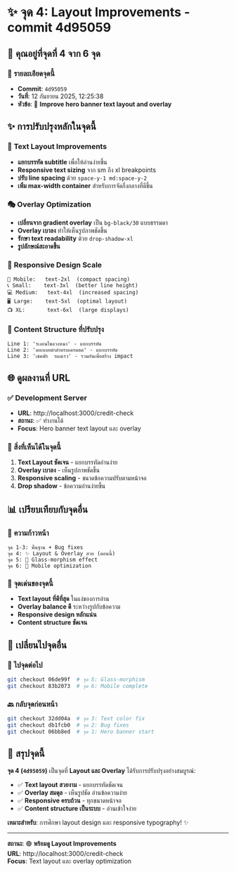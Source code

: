 # ✨ จุด 4: Layout Improvements - commit 4d95059

## 🎯 **คุณอยู่ที่จุดที่ 4 จาก 6 จุด**

### 📅 **รายละเอียดจุดนี้**

- **Commit**: `4d95059`
- **วันที่**: 12 กันยายน 2025, 12:25:38
- **หัวข้อ**: 🎨 **Improve hero banner text layout and overlay**

## ✨ **การปรับปรุงหลักในจุดนี้**

### 📝 **Text Layout Improvements**

- **แยกบรรทัด subtitle** เพื่อให้อ่านง่ายขึ้น
- **Responsive text sizing** จาก sm ถึง xl breakpoints
- **ปรับ line spacing** ด้วย `space-y-1 md:space-y-2`
- **เพิ่ม max-width container** สำหรับการจัดกึ่งกลางที่ดีขึ้น

### 🎭 **Overlay Optimization**

- **เปลี่ยนจาก gradient overlay** เป็น `bg-black/30` แบบธรรมดา
- **Overlay เบาลง** ทำให้เห็นรูปภาพชัดขึ้น
- **รักษา text readability** ด้วย `drop-shadow-xl`
- **รูปลักษณ์สะอาดขึ้น**

### 📱 **Responsive Design Scale**

```
📱 Mobile:   text-2xl  (compact spacing)
📞 Small:    text-3xl  (better line height)
💻 Medium:   text-4xl  (increased spacing)
🖥️ Large:    text-5xl  (optimal layout)
📺 XL:       text-6xl  (large displays)
```

### 📄 **Content Structure ที่ปรับปรุง**

```
Line 1: 'รเงอนไขลวงหนา' - แยกบรรทัด
Line 2: 'ดอกเบยตำสำหรบเครดตด' - แยกบรรทัด
Line 3: 'เชคฟร  รผลเรว' - รวมกันเพื่อสร้าง impact
```

## 🌐 **ดูผลงานที่ URL**

### ✅ **Development Server**

- **URL**: http://localhost:3000/credit-check
- **สถานะ**: ✅ ทำงานได้
- **Focus**: Hero banner text layout และ overlay

### 🎨 **สิ่งที่เห็นได้ในจุดนี้**

1. **Text Layout ชัดเจน** - แยกบรรทัดอ่านง่าย
2. **Overlay เบาลง** - เห็นรูปภาพชัดขึ้น
3. **Responsive scaling** - ขนาดข้อความปรับตามหน้าจอ
4. **Drop shadow** - ข้อความอ่านง่ายขึ้น

## 📊 **เปรียบเทียบกับจุดอื่น**

### 🔄 **ความก้าวหน้า**

```
จุด 1-3: พื้นฐาน + Bug fixes
จุด 4: ✨ Layout & Overlay สวย (ตอนนี้)
จุด 5: 🎨 Glass-morphism effect
จุด 6: 📱 Mobile optimization
```

### 🎯 **จุดเด่นของจุดนี้**

- **Text layout ที่ดีที่สุด** ในแง่ของการอ่าน
- **Overlay balance ดี** ระหว่างรูปกับข้อความ
- **Responsive design หลักแน่น**
- **Content structure ชัดเจน**

## 🔄 **เปลี่ยนไปจุดอื่น**

### 🚀 **ไปจุดต่อไป**

```bash
git checkout 06de99f  # จุด 5: Glass-morphism
git checkout 83b2073  # จุด 6: Mobile complete
```

### 🔙 **กลับจุดก่อนหน้า**

```bash
git checkout 32dd04a  # จุด 3: Text color fix
git checkout db1fcb0  # จุด 2: Bug fixes
git checkout 06bb8ed  # จุด 1: Hero banner start
```

## 🎉 **สรุปจุดนี้**

**จุด 4 (`4d95059`)** เป็นจุดที่ **Layout และ Overlay** ได้รับการปรับปรุงอย่างสมบูรณ์:

- ✅ **Text layout สวยงาม** - แยกบรรทัดชัดเจน
- ✅ **Overlay สมดุล** - เห็นรูปชัด อ่านข้อความง่าย
- ✅ **Responsive ครบถ้วน** - ทุกขนาดหน้าจอ
- ✅ **Content structure เป็นระบบ** - อ่านเข้าใจง่าย

**เหมาะสำหรับ**: การศึกษา layout design และ responsive typography! ✨

---

**สถานะ**: 🟢 **พร้อมดู Layout Improvements**  
**URL**: http://localhost:3000/credit-check  
**Focus**: Text layout และ overlay optimization
